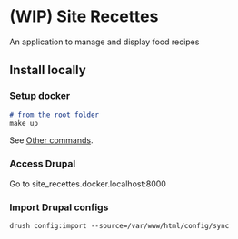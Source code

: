# (WIP) Site Recettes

An application to manage and display food recipes

## Install locally

### Setup docker

```md
# from the root folder
make up
```

See [Other commands](docker.README.md).

### Access Drupal

Go to site_recettes.docker.localhost:8000

### Import Drupal configs

`drush config:import --source=/var/www/html/config/sync`